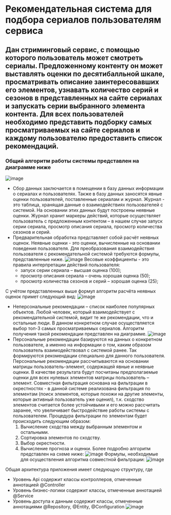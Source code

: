 # Рекомендательная система для подбора сериалов пользователям сервиса
## Дан стриминговый сервис, с помощью которого пользователь может смотреть сериалы. Предложенному контенту он может выставлять оценки по десятибалльной шкале, просматривать описание заинтересовавших его элементов, узнавать количество серий и сезонов в представленных на сайте сериалах и запускать серии выбранного элемента контента.  Для всех пользователей необходимо представить подборку самых просматриваемых на сайте сериалов и каждому пользователю предоставить список рекомендаций.
### Общий алгоритм работы системы представлен на диаграмме ниже
![image](https://github.com/user-attachments/assets/204684f0-bcd2-480e-940e-4aa0e568f645)
* Сбор данных заключается в помещении в базу данных информации о сериалах и пользователях. Также в базу данных заносятся явные оценки пользователей, поставленные сериалам и журнал. Журнал - это таблица, хранящая данные о взаимодействиях пользователей с системой. На основании этих данных будут построены неявные оценки. Журнал хранит маркеры действий, которые осуществляет пользователь с предложенным контентом – в нашем случае запуск серии сериала, просмотр описания сериала, просмотр количества сезонов и серий.  
* Предварительная обработка представляет собой расчёт неявных оценок. Неявные оценки - это оценки, вычисленные на основании поведения пользователя. Для преобразования взаимодействия пользователя с рекомендательной системой требуются формулы, представленные ниже.  ![image](https://github.com/user-attachments/assets/8230488e-f0b0-4a5b-a1ba-e80c6cda8f35)
 Весовые коэффициенты - это правила интерпретации действий пользователя:
  - запуск серии сериала – высшая оценка (100);
  - просмотр описания сериала – очень хорошая оценка (50);
  - просмотр количества сезонов и серий – хорошая оценка (25);
    
С учётом представленных выше формул алгоритм расчёта неявных оценок примет следующий вид: ![image](https://github.com/user-attachments/assets/9aa9c008-5a7a-4ebb-bcbe-acdb24b8e166)
* Неперсональные рекомендации – список наиболее популярных объектов. Любой человек, который взаимодействует с рекомендательной системой, видит те же рекомендации, что и остальные люди. В данном конкретном случае осуществляется выбор топ-3 самых просматриваемых сериалов. Алгоритм получения такой рекомендации представлен на диаграмме. ![image](https://github.com/user-attachments/assets/75111a57-c35a-4c06-b6dd-d2e1fe004709)
* Персональные рекомендации базируются на данных о конкретном пользователе, а именно на информации о том, каким образом пользователь взаимодействовал с системой ранее. Так формируются рекомендации специально для данного пользователя. Персональные рекомендации рассчитываются на основании матрицы пользователь-элемент, содержащей явные и неявные оценки. В качестве результата будут посчитаны предполагаемые оценки для всех нулевых элементов матрицы пользователь – элемент. Совместная фильтрация основана на фильтрации в окрестностях - в данной системе реализована фильтрация по элементам (поиск элементов, которые похожи на другие элементы, которые активный пользователь уже оценил), т.к. сходство элементов считается более устойчивыми и его можно рассчитать заранее, что увеличивает быстродействие работы системы с пользователем.
  Процедура фильтрации по элементам будет происходить следующим образом:
  1.	Вычисление сходства между выбранным элементом и остальными.
  2.	Сортировка элементов по сходству.
  3.	Выбор окрестности.
  4.	Вычисление прогноза и оценки.
Более подробно алгоритм представлен на схеме ниже:
![image](https://github.com/user-attachments/assets/42caee97-e208-4290-ba2c-bd90d179bffd)
Формулы, необходимые для осуществления алгоритма совместной фильтрации:
![image](https://github.com/user-attachments/assets/5fdac763-895a-4c19-bbe8-1b006ae7753a)
 
Общая архитектура приложения имеет следующую структуру, где 
 - Уровень Api содержит классы контроллеров, отмеченные аннотацией @Controller
 - Уровень бизнес-логики содержит классы, отмеченные аннотацией @Service
 - Уровень доступа к данным содержит классы, отмеченные аннотациями @Repository, @Entity, @Configuration
   ![image](https://github.com/user-attachments/assets/4d68b120-c758-4d7e-a641-88fb3a1caf47)
